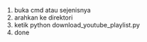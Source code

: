 1.  buka cmd atau sejenisnya
2.  arahkan ke direktori
3.  ketik python download_youtube_playlist.py
4.  done
